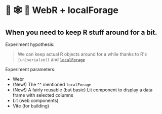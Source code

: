 # 🧪 🕸️ 🫙 WebR + localForage

<status-message id="webr-status" text="WebR Loading…"></status-message>

## When you need to keep R stuff around for a bit.

Experiment hypothesis:

>We can keep actual R objects around for a while thanks to R's `[un]serialze()` and [`localForage`](https://localforage.github.io/localForage/)

Experiment parameters:

- Webr
- (New!) The ^^ mentioned `localForage`
- (New!) A fairly reusable (but basic) Lit component to display a data frame with selected columns
- Lit (web components)
- Vite (for building)
